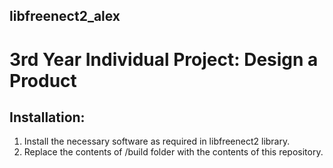 ## libfreenect2_alex
# 3rd Year Individual Project: Design a Product


## Installation:
1. Install the necessary software as required in libfreenect2 library.
2. Replace the contents of /build folder with the contents of this repository.
